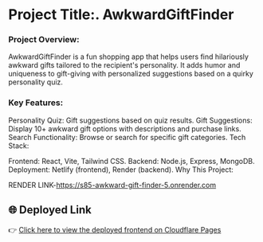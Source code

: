# Project Title:. AwkwardGiftFinder

### Project Overview:
AwkwardGiftFinder is a fun shopping app that helps users find hilariously awkward gifts tailored to the recipient's personality. It adds humor and uniqueness to gift-giving with personalized suggestions based on a quirky personality quiz.

### Key Features:

Personality Quiz: Gift suggestions based on quiz results.
Gift Suggestions: Display 10+ awkward gift options with descriptions and purchase links.
Search Functionality: Browse or search for specific gift categories.
Tech Stack:

Frontend: React, Vite, Tailwind CSS.
Backend: Node.js, Express, MongoDB.
Deployment: Netlify (frontend), Render (backend).
Why This Project:

RENDER LINK-https://s85-awkward-gift-finder-5.onrender.com


## 🌐 Deployed Link

👉 [Click here to view the deployed frontend on Cloudflare Pages](https://awkwardgiftfinderr.pages.dev/)


